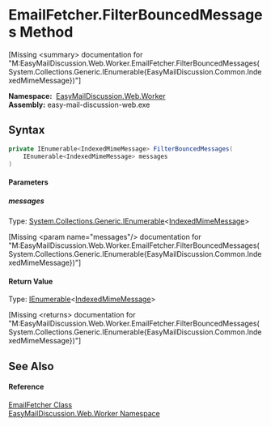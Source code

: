 EmailFetcher.FilterBouncedMessages Method
=========================================

[Missing &lt;summary> documentation for "M:EasyMailDiscussion.Web.Worker.EmailFetcher.FilterBouncedMessages(System.Collections.Generic.IEnumerable{EasyMailDiscussion.Common.IndexedMimeMessage})"]


  **Namespace:**  [EasyMailDiscussion.Web.Worker][1]  
  **Assembly:** easy-mail-discussion-web.exe

Syntax
------

```csharp
private IEnumerable<IndexedMimeMessage> FilterBouncedMessages(
	IEnumerable<IndexedMimeMessage> messages
)
```

#### Parameters

##### *messages*
Type: [System.Collections.Generic.IEnumerable][2]&lt;[IndexedMimeMessage][3]>  

[Missing &lt;param name="messages"/> documentation for "M:EasyMailDiscussion.Web.Worker.EmailFetcher.FilterBouncedMessages(System.Collections.Generic.IEnumerable{EasyMailDiscussion.Common.IndexedMimeMessage})"]


#### Return Value
Type: [IEnumerable][2]&lt;[IndexedMimeMessage][3]>  

[Missing &lt;returns> documentation for "M:EasyMailDiscussion.Web.Worker.EmailFetcher.FilterBouncedMessages(System.Collections.Generic.IEnumerable{EasyMailDiscussion.Common.IndexedMimeMessage})"]


See Also
--------

#### Reference
[EmailFetcher Class][4]  
[EasyMailDiscussion.Web.Worker Namespace][1]  

[1]: ../README.md
[2]: https://docs.microsoft.com/dotnet/api/system.collections.generic.ienumerable-1
[3]: ../../EasyMailDiscussion.Common/IndexedMimeMessage/README.md
[4]: README.md
